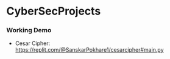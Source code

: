 # CyberSecProjects


### Working Demo
- Cesar Cipher: https://replit.com/@SanskarPokhare1/cesarcipher#main.py
